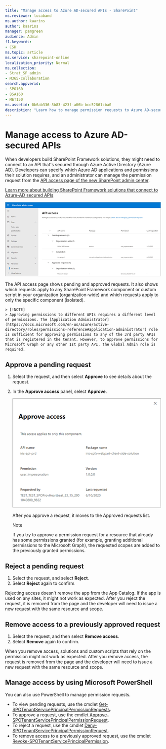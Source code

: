 ```yaml
---
title: "Manage access to Azure AD-secured APIs - SharePoint"
ms.reviewer: lucaband
ms.author: kaarins
author: kaarins
manager: pamgreen
audience: Admin
f1.keywords:
- CSH
ms.topic: article
ms.service: sharepoint-online
localization_priority: Normal
ms.collection:  
- Strat_SP_admin
- M365-collaboration
search.appverid:
- SPO160
- BSA160
- MET150
ms.assetid: 0b6ab336-8b83-423f-a06b-bcc52861cba0
description: "Learn how to manage permission requests to Azure AD-secured APIs from SharePoint Framework components and scripts."
---
```


# Manage access to Azure AD-secured APIs

When developers build SharePoint Framework solutions, they might need to connect to an API that's secured through Azure Active Directory (Azure AD). Developers can specify which Azure AD applications and permissions their solution requires, and an administrator can manage the permission request from the [API access page of the new SharePoint admin center](https://admin.microsoft.com/sharepoint?page=webApiPermissionManagement&modern=true). 

[Learn more about building SharePoint Framework solutions that connect to Azure-AD secured APIs](/sharepoint/dev/spfx/use-aadhttpclient#manage-permission-requests)

   ![The API access page in the modern SharePoint admin center](media/api-access-page.png)

The API access page shows pending and approved requests. It also shows which requests apply to any SharePoint Framework component or custom script in your organization (organization-wide) and which requests apply to only the specific component (isolated).

    > [!NOTE]
    > Approving permissions to different APIs requires a different level of permissions. The [Application Administrator](https://docs.microsoft.com/en-us/azure/active-directory/roles/permissions-reference#application-administrator) role is sufficient for approving permissions to any of the 3rd party APIs that is registered in the tenant. However, to approve permissions for Microsoft Graph or any other 1st party API, the Global Admin role is required.

## Approve a pending request

1. Select the request, and then select **Approve** to see details about the request. 
2. In the **Approve access** panel, select **Approve**.

    ![The Approve access panel](media/approve-access.png)

    After you approve a request, it moves to the Approved requests list.

    > [!NOTE]
    > If you try to approve a permission request for a resource that already has some permissions granted (for example, granting additional permissions to the Microsoft Graph), the requested scopes are added to the previously granted permissions.

## Reject a pending request

1. Select the request, and select **Reject**. 
2. Select **Reject** again to confirm. 
 
Rejecting access doesn't remove the app from the App Catalog. If the app is used on any sites, it might not work as expected. After you reject the request, it is removed from the page and the developer will need to issue a new request with the same resource and scope.

## Remove access to a previously approved request

1. Select the request, and then select **Remove access**. 
2. Select **Remove** again to confirm. 
 
When you remove access, solutions and custom scripts that rely on the permission might not work as expected. After you remove access, the request is removed from the page and the developer will need to issue a new request with the same resource and scope.

## Manage access by using Microsoft PowerShell
You can also use PowerShell to manage permission requests. 

- To view pending requests, use the cmdlet [Get-SPOTenantServicePrincipalPermissionRequests](/powershell/module/sharepoint-online/get-spotenantserviceprincipalpermissionrequests?view=sharepoint-ps). 
- To approve a request, use the cmdlet [Approve-SPOTenantServicePrincipalPermissionRequest](/powershell/module/sharepoint-online/approve-spotenantserviceprincipalpermissiongrant?view=sharepoint-ps). 
- To reject a request, use the cmdlet [Deny-SPOTenantServicePrincipalPermissionRequest](/powershell/module/sharepoint-online/deny-spotenantserviceprincipalpermissionrequest?view=sharepoint-ps).
- To remove access to a previously approved request, use the cmdlet [Revoke-SPOTenantServicePrincipalPermission](/powershell/module/sharepoint-online/revoke-spotenantserviceprincipalpermission?view=sharepoint-ps). 
